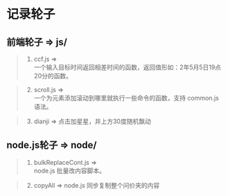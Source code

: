 # 记录轮子

## 前端轮子 => js/
> 1. ccf.js =>  
> 一个输入目标时间返回相差时间的函数，返回值形如：2年5月5日19点20分的函数。

> 2. scroll.js =>  
> 一个为元素添加滚动到哪里就执行一些命令的函数，支持 common.js 语法。

> 3. dianji =>
> 点击加星星，并上方30度随机飘动

## node.js轮子 => node/
> 1. bulkReplaceCont.js =>  
> node.js 批量改内容脚本。

> 2. copyAll => 
> node.js 同步复制整个问价夹的内容
